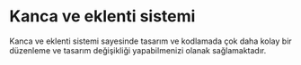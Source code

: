 # Kanca ve eklenti sistemi
Kanca ve eklenti sistemi sayesinde tasarım ve kodlamada çok daha kolay bir düzenleme ve tasarım değişikliği yapabilmenizi olanak sağlamaktadır.
